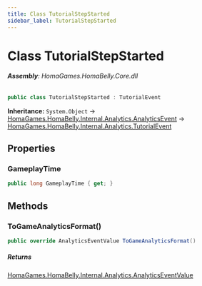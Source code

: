 ```yaml
---
title: Class TutorialStepStarted
sidebar_label: TutorialStepStarted
---
```

# Class TutorialStepStarted


###### **Assembly**: HomaGames.HomaBelly.Core.dll

```csharp title="Declaration"
public class TutorialStepStarted : TutorialEvent
```
**Inheritance:** `System.Object` -> [HomaGames.HomaBelly.Internal.Analytics.AnalyticsEvent](../HomaGames.HomaBelly.Internal.Analytics/AnalyticsEvent) -> [HomaGames.HomaBelly.Internal.Analytics.TutorialEvent](../HomaGames.HomaBelly.Internal.Analytics/TutorialEvent)

## Properties
### GameplayTime


```csharp title="Declaration"
public long GameplayTime { get; }
```
## Methods
### ToGameAnalyticsFormat()


```csharp title="Declaration"
public override AnalyticsEventValue ToGameAnalyticsFormat()
```

##### Returns

[HomaGames.HomaBelly.Internal.Analytics.AnalyticsEventValue](../HomaGames.HomaBelly.Internal.Analytics/AnalyticsEventValue)
